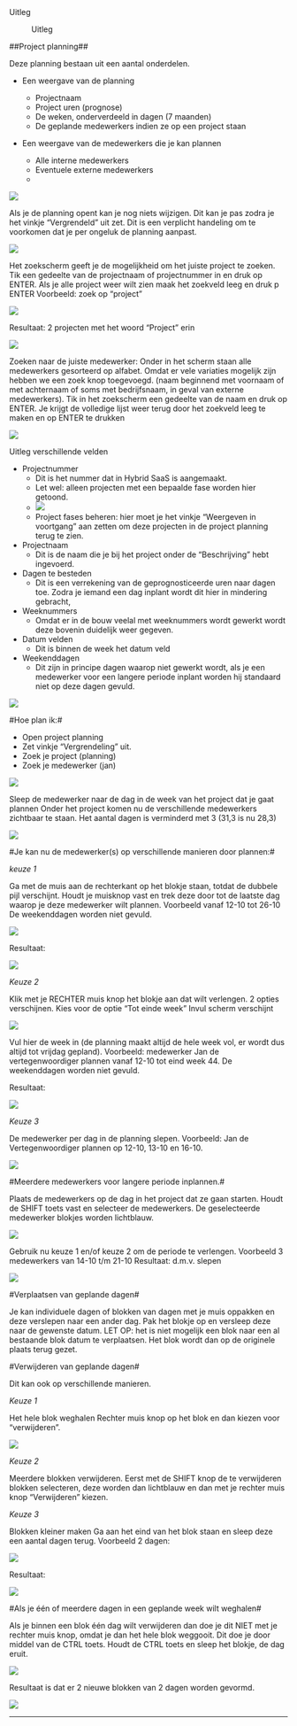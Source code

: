 <properties>
	<page>
		<title>uitleg</title>
		<description>Uitleg</description>
	</page>
	<menu>
		<position>Uitleg</position>
		<title>Projectplanning</title>
	</menu>
</properties>

##Project planning##

Deze planning bestaan uit een aantal onderdelen.

* Een weergave van de planning
	* Projectnaam
	* Project uren (prognose)
	* De weken, onderverdeeld in dagen (7 maanden)
	* De geplande medewerkers indien ze op een project staan

* Een weergave van de medewerkers die je kan plannen
	* Alle interne medewerkers
	* Eventuele externe medewerkers
	* 
![](images/1.jpeg)

Als je de planning opent kan je nog niets wijzigen. Dit kan je pas zodra je het vinkje “Vergrendeld” uit zet. 
Dit is een verplicht handeling om te voorkomen dat je per ongeluk de planning aanpast.

![](images/2.jpeg)

Het zoekscherm geeft je de mogelijkheid om het juiste project te zoeken.
Tik een gedeelte van de projectnaam of projectnummer in en druk op ENTER.
Als je alle project weer wilt zien maak het zoekveld leeg en druk p ENTER
Voorbeeld: zoek op “project”

![](images/3.jpeg)

Resultaat: 2 projecten met het woord “Project” erin

![](images/4.jpeg)

Zoeken naar de juiste medewerker:
Onder in het scherm staan alle medewerkers gesorteerd op alfabet. Omdat er vele variaties mogelijk zijn hebben we een zoek knop toegevoegd. (naam beginnend met voornaam of met achternaam of soms met bedrijfsnaam, in geval van externe medewerkers).
Tik in het zoekscherm een gedeelte van de naam en druk op ENTER. 
Je krijgt de volledige lijst weer terug door het zoekveld leeg te maken en op ENTER te drukken 

![](images/5.jpeg)

Uitleg verschillende velden

* Projectnummer
	* Dit is het nummer dat in Hybrid SaaS is aangemaakt.
	* Let wel: alleen projecten met een bepaalde fase worden hier getoond.
	* ![](images/6.jpeg)
	* Project fases beheren: hier moet je het vinkje “Weergeven in voortgang” aan zetten om deze projecten in de project planning terug te zien.
* Projectnaam
	* Dit is de naam die je bij het project onder de “Beschrijving” hebt ingevoerd.
* Dagen te besteden
	* Dit is een verrekening van de geprognosticeerde uren naar dagen toe. Zodra je iemand een dag inplant wordt dit hier in mindering gebracht,
* Weeknummers
	* Omdat er in de bouw veelal met weeknummers wordt gewerkt wordt deze bovenin duidelijk weer gegeven.
* Datum velden
	* Dit is binnen de week het datum veld
* Weekenddagen
	* Dit zijn in principe dagen waarop niet gewerkt wordt, als je een medewerker voor een langere periode inplant worden hij standaard niet op deze dagen gevuld.
	
![](images/7.jpeg)

#Hoe plan ik:#

* Open project planning
* Zet vinkje “Vergrendeling” uit.
* Zoek je project (planning)
* Zoek je medewerker (jan)

![](images/8.jpeg)
 
Sleep de medewerker naar de dag in de week van het project dat je gaat plannen
Onder het project komen nu de verschillende medewerkers zichtbaar te staan. 
Het aantal dagen is verminderd met 3 (31,3 is nu 28,3)

![](images/9.jpeg)

#Je kan nu de medewerker(s) op verschillende manieren door plannen:#

*keuze 1*

Ga met de muis aan de rechterkant op het blokje staan, totdat de dubbele pijl verschijnt. Houdt je muisknop vast en trek deze door tot de laatste dag waarop je deze medewerker wilt plannen. Voorbeeld vanaf 12-10 tot 26-10
De weekenddagen worden niet gevuld.

![](images/10.jpeg)

Resultaat:

![](images/11.jpeg)


*Keuze 2*

Klik met je RECHTER muis knop het blokje aan dat wilt verlengen. 2 opties verschijnen. 
Kies voor de optie “Tot einde week” 
Invul scherm verschijnt

![](images/12.jpeg)

Vul hier de week in (de planning maakt altijd de hele week vol, er wordt dus altijd tot vrijdag gepland).
Voorbeeld: medewerker Jan de vertegenwoordiger plannen vanaf 12-10 tot eind week 44.
De weekenddagen worden niet gevuld.



Resultaat:

![](images/13.jpeg)

*Keuze 3*

De medewerker per dag in de planning slepen. 
Voorbeeld: Jan de Vertegenwoordiger plannen op 12-10, 13-10 en 16-10.

![](images/14.jpeg)
 
#Meerdere medewerkers voor langere periode inplannen.#

Plaats de medewerkers op de dag in het project dat ze gaan starten. 
Houdt de SHIFT toets vast en selecteer de medewerkers. De geselecteerde medewerker blokjes worden lichtblauw. 

![](images/15.jpeg)
 
Gebruik nu keuze 1 en/of keuze 2 om de periode te verlengen.
Voorbeeld 3 medewerkers van 14-10 t/m 21-10
Resultaat: d.m.v. slepen

![](images/16.jpeg)
 

#Verplaatsen van geplande dagen#

Je kan individuele dagen of blokken van dagen met je muis oppakken en deze verslepen naar een ander dag. Pak het blokje op en versleep deze naar de gewenste datum.
LET OP: het is niet mogelijk een blok naar een al bestaande blok datum te verplaatsen. Het blok wordt dan op de originele plaats terug gezet.

#Verwijderen van geplande dagen#

Dit kan ook op verschillende manieren.

*Keuze 1*

Het hele blok weghalen
Rechter muis knop op het blok en dan kiezen voor “verwijderen”.

![](images/17.jpeg)
 
*Keuze 2*

Meerdere blokken verwijderen.
Eerst met de SHIFT knop de te verwijderen blokken selecteren, deze worden dan lichtblauw en dan met je rechter muis knop “Verwijderen” kiezen.

*Keuze 3*

Blokken kleiner maken 
Ga aan het eind van het blok staan en sleep deze een aantal dagen terug.
Voorbeeld 2 dagen:

![](images/18.jpeg)

Resultaat:
 
![](images/19.jpeg)

#Als je één of meerdere dagen in een geplande week wilt weghalen#

Als je binnen een blok één dag wilt verwijderen dan doe je dit NIET met je rechter muis knop, omdat je dan het hele blok weggooit.
Dit doe je door middel van de CTRL toets. Houdt de CTRL toets en sleep het blokje, de dag eruit.

![](images/20.jpeg) 

Resultaat is dat er 2 nieuwe blokken van 2 dagen worden gevormd.

![](images/21.jpeg)

--------------






